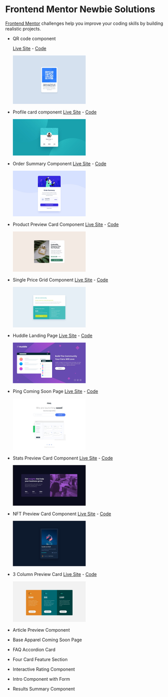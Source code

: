 # Frontend Mentor Newbie Solutions

[Frontend Mentor](https://www.frontendmentor.io) challenges help you improve your coding skills by building realistic projects.

- QR code component

  [Live Site](https://qr-card-solution.netlify.app) - [Code](https://github.com/amansgz/frontend-newbie-solutions/tree/main/qr-code-component)

  <div>
    <img src="./qr-code-component/design/desktop-design.jpg" alt="QR card component desktop design" width="230">
  </div>

- Profile card component
  [Live Site](https://profile-card-solution-css.netlify.app) - [Code](https://github.com/amansgz/frontend-newbie-solutions/tree/main/profile-card-component)

  <div>
    <img src="./profile-card-component/design/desktop-design.jpg" alt="Profile card component desktop design" width="230">
  </div>

- Order Summary Component
  [Live Site](https://order-summary-solution-css.netlify.app) - [Code](https://github.com/amansgz/frontend-newbie-solutions/tree/main/order-summary-component)

  <div>
    <img src="./order-summary-component/design/desktop-design.jpg" alt="Order Summary component desktop design" width="230">
  </div>

- Product Preview Card Component
  [Live Site](https://product-card-solution-css.netlify.app) - [Code](https://github.com/amansgz/frontend-newbie-solutions/tree/main/product-preview-card-component)

  <div>
    <img src="./product-preview-card-component/design/desktop-design.jpg" alt="Product Preview Card component desktop design" width="230">
  </div>

- Single Price Grid Component
  [Live Site](https://single-price-grid-solution-css.netlify.app) - [Code](https://github.com/amansgz/frontend-newbie-solutions/tree/main/single-price-grid-component)

  <div>
    <img src="./single-price-grid-component/design/desktop-design.jpg" alt="Single price grid component desktop design" width="230">
  </div>

- Huddle Landing Page
  [Live Site](https://huddle-landing-page-solution-css.netlify.app) - [Code](https://github.com/amansgz/frontend-newbie-solutions/tree/main/huddle-landing-page)

  <div>
    <img src="./huddle-landing-page/design/desktop-design.jpg" alt="Huddle landing Page desktop design" width="230">
  </div>

- Ping Coming Soon Page
  [Live Site]() - [Code](https://github.com/amansgz/frontend-newbie-solutions/tree/main/ping-soming-soon-page)

  <div>
    <img src="./ping-coming-soon-page/design/desktop-design.jpg" alt="Ping Coming Sooon Page desktop design" width="230">
  </div>

- Stats Preview Card Component
  [Live Site](https://stats-preview-component.netlify.app) - [Code](https://github.com/amansgz/frontend-newbie-solutions/tree/main/stats-preview-card-component)

  <div>
    <img src="./stats-preview-card-component/design/desktop-design.jpg" alt="Stats Preview Card Component desktop design" width="230">
  </div>

- NFT Preview Card Component
  [Live Site](http://nft-card-css.netlify.app) - [Code](https://github.com/amansgz/frontend-newbie-solutions/tree/main/nft-preview-card-component)

  <div>
    <img src="./nft-preview-card-component/design/desktop-design.jpg" alt="NFT Preview Card Component desktop design" width="230">
  </div>

- 3 Column Preview Card
  [Live Site](https://3column-cards-css.netlify.app) - [Code](https://github.com/amansgz/frontend-newbie-solutions/tree/main/3-column-preview-card)

  <div>
    <img src="./3-column-preview-card/design/desktop-design.jpg" alt="3 Column Preview Card desktop design" width="230">
  </div>

- Article Preview Component

- Base Apparel Coming Soon Page

- FAQ Accordion Card

- Four Card Feature Section

- Interactive Rating Component

- Intro Component with Form

- Results Summary Component
